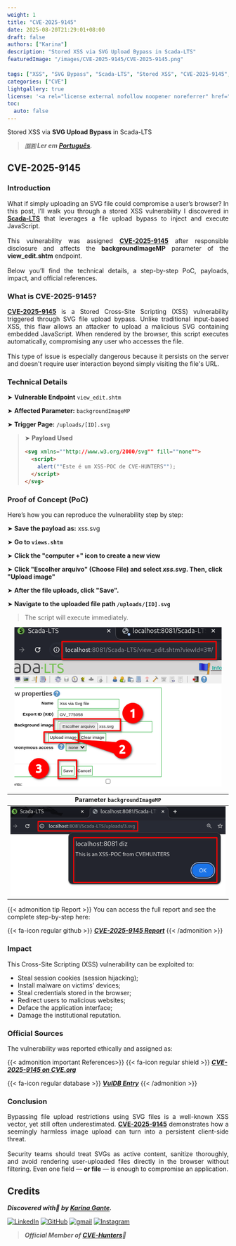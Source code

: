 ```yaml
---
weight: 1
title: "CVE-2025-9145"
date: 2025-08-20T21:29:01+08:00
draft: false
authors: ["Karina"]
description: "Stored XSS via SVG Upload Bypass in Scada-LTS"
featuredImage: "/images/CVE-2025-9145/CVE-2025-9145.png"

tags: ["XSS", "SVG Bypass", "Scada-LTS", "Stored XSS", "CVE-2025-9145", "Cybersecurity"]
categories: ["CVE"]
lightgallery: true
license: '<a rel="license external nofollow noopener noreferrer" href="https://creativecommons.org/licenses/by-nc/4.0/" target="_blank">CC BY-NC 4.0</a>'
toc:
  auto: false
---
```


Stored XSS via **SVG Upload Bypass** in Scada-LTS

<!--more-->

> ***🇧🇷 Ler em [Português](http://karinagante.github.io/pt-br/cve-2025-9145).***

## CVE-2025-9145

### Introduction

<p align="justify">What if simply uploading an SVG file could compromise a user’s browser? In this post, I’ll walk you through a stored XSS vulnerability I discovered in <b><a href="https://github.com/SCADA-LTS/Scada-LTS" target=_blank>Scada-LTS</a></b> that leverages a file upload bypass to inject and execute JavaScript.</br></br>This vulnerability was assigned <b><a href="https://www.cve.org/CVERecord?id=CVE-2025-9145" target=_blank>CVE-2025-9145</a></b> after responsible disclosure and affects the <b>backgroundImageMP</b> parameter of the <b>view_edit.shtm</b> endpoint.</br></br>Below you’ll find the technical details, a step-by-step PoC, payloads, impact, and official references.</p>

### What is CVE-2025-9145?

<p align="justify"><b><a href="https://www.cve.org/CVERecord?id=CVE-2025-9145" target=_blank>CVE-2025-9145</a></b> is a Stored Cross-Site Scripting (XSS) vulnerability triggered through SVG file upload bypass. Unlike traditional input-based XSS, this flaw allows an attacker to upload a malicious SVG containing embedded JavaScript. When rendered by the browser, this script executes automatically, compromising any user who accesses the file.</br></br>This type of issue is especially dangerous because it persists on the server and doesn't require user interaction beyond simply visiting the file's URL.</p>

### Technical Details

➤ **Vulnerable Endpoint** `view_edit.shtm`

➤ **Affected Parameter:** `backgroundImageMP`

➤ **Trigger Page:** `/uploads/[ID].svg`

> ➤ **Payload Used** 
> ```html
><svg xmlns=""http://www.w3.org/2000/svg"" fill=""none"">
>   <script>
>     alert(""Este é um XSS-POC de CVE-HUNTERS"");
>   </script>
></svg>
>```

### Proof of Concept (PoC)

Here’s how you can reproduce the vulnerability step by step:

➤ **Save the payload as:** xss.svg

➤ **Go to `views.shtm`**

➤ **Click the "computer +" icon to create a new view**

➤ **Click "Escolher arquivo" (Choose File) and select *xss.svg*. Then, click "Upload image"**

➤ **After the file uploads, click "Save".**

➤ **Navigate to the uploaded file path `/uploads/[ID].svg`**

> <p align="justify">The script will execute immediately.</p>

<p align="center">
<img src="/images/CVE-2025-9145/PoC1.png">
</p>

|   Parameter `backgroundImageMP`         |
|:------------:|
| ![](/images/CVE-2025-9145/PoC2.png)    | 

{{< admonition tip Report >}} 
You can access the full report and see the complete step-by-step here:

{{< fa-icon regular github >}} 
***[CVE-2025-9145 Report](https://github.com/KarinaGante/KGSec/blob/main/CVEs/Scada-LTS/CVE-2025-9145.md)***
{{< /admonition >}}

### Impact

This Cross-Site Scripting (XSS) vulnerability can be exploited to:

- Steal session cookies (session hijacking);
- Install malware on victims' devices;
- Steal credentials stored in the browser;
- Redirect users to malicious websites;
- Deface the application interface;
- Damage the institutional reputation.

### Official Sources

The vulnerability was reported ethically and assigned as:

{{< admonition important References>}} 
{{< fa-icon regular shield >}} 
***[CVE-2025-9145 on CVE.org](https://www.cve.org/CVERecord?id=CVE-2025-9145)***

{{< fa-icon regular database >}} 
***[VulDB Entry](https://vuldb.com/?id.320523)***
{{< /admonition >}}

### Conclusion

<p align="justify">Bypassing file upload restrictions using SVG files is a well-known XSS vector, yet still often underestimated. <b><a href="https://www.cve.org/CVERecord?id=CVE-2025-9145" target=_blank>CVE-2025-9145</a></b> demonstrates how a seemingly harmless image upload can turn into a persistent client-side threat.</br></br>Security teams should treat SVGs as active content, sanitize thoroughly, and avoid rendering user-uploaded files directly in the browser without filtering. Even one field — <b>or file</b> — is enough to compromise an application.</p>

## Credits

***Discovered with💜 by [Karina Gante](https://karinagante.github.io/).***  

[![LinkedIn](https://skillicons.dev/icons?i=linkedin&theme=dark)](https://www.linkedin.com/in/karina-gante/)
[![GitHub](https://skillicons.dev/icons?i=github&theme=dark)](https://www.github.com/KarinaGante/)
[![gmail](https://skillicons.dev/icons?i=gmail&theme=dark)](mailto:karina.gante1@gmail.com)
[![Instagram](https://skillicons.dev/icons?i=instagram&theme=dark)](https://www.instagram.com/karinovisk02/)

> ***Official Member of [CVE-Hunters](https://www.cvehunters.com/)🏹***